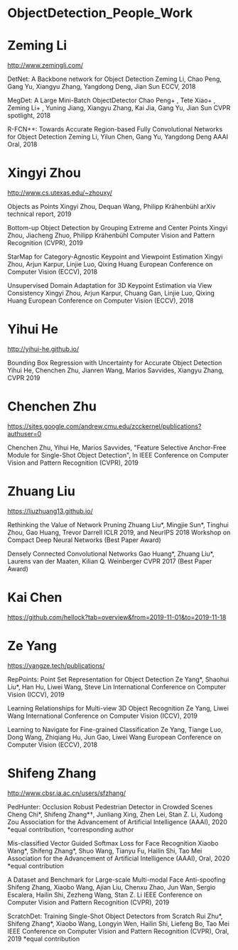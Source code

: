 # ObjectDetection_People_Work

# Zeming Li

http://www.zemingli.com/

DetNet: A Backbone network for Object Detection
Zeming Li, Chao Peng, Gang Yu, Xiangyu Zhang, Yangdong Deng, Jian Sun
ECCV, 2018

MegDet: A Large Mini-Batch ObjectDetector
Chao Peng+ , Tete Xiao+ , Zeming Li+ , Yuning Jiang, Xiangyu Zhang, Kai Jia, Gang Yu, Jian Sun
CVPR spotlight, 2018

R-FCN++: Towards Accurate Region-based Fully Convolutional Networks for Object Detection
Zeming Li, Yilun Chen, Gang Yu, Yangdong Deng
AAAI Oral, 2018

# Xingyi Zhou

http://www.cs.utexas.edu/~zhouxy/

Objects as Points
Xingyi Zhou, Dequan Wang, Philipp Krähenbühl
arXiv technical report, 2019

Bottom-up Object Detection by Grouping Extreme and Center Points
Xingyi Zhou, Jiacheng Zhuo, Philipp Krähenbühl
Computer Vision and Pattern Recognition (CVPR), 2019

StarMap for Category-Agnostic Keypoint and Viewpoint Estimation
Xingyi Zhou, Arjun Karpur, Linjie Luo, Qixing Huang
European Conference on Computer Vision (ECCV), 2018

Unsupervised Domain Adaptation for 3D Keypoint Estimation via View Consistency
Xingyi Zhou, Arjun Karpur, Chuang Gan, Linjie Luo, Qixing Huang
European Conference on Computer Vision (ECCV), 2018

# Yihui He

http://yihui-he.github.io/

Bounding Box Regression with Uncertainty for Accurate Object Detection
Yihui He, Chenchen Zhu, Jianren Wang, Marios Savvides, Xiangyu Zhang, CVPR 2019

# Chenchen Zhu

https://sites.google.com/andrew.cmu.edu/zcckernel/publications?authuser=0

Chenchen Zhu, Yihui He, Marios Savvides, "Feature Selective Anchor-Free Module for Single-Shot Object Detection", In IEEE Conference on Computer Vision and Pattern Recognition (CVPR), 2019


# Zhuang Liu
https://liuzhuang13.github.io/

Rethinking the Value of Network Pruning
Zhuang Liu*, Mingjie Sun*, Tinghui Zhou, Gao Huang, Trevor Darrell
ICLR 2019, and NeurIPS 2018 Workshop on Compact Deep Neural Networks (Best Paper Award)

	
Densely Connected Convolutional Networks
Gao Huang*, Zhuang Liu*, Laurens van der Maaten, Kilian Q. Weinberger
CVPR 2017 (Best Paper Award)

# Kai Chen
https://github.com/hellock?tab=overview&from=2019-11-01&to=2019-11-18

# Ze Yang

https://yangze.tech/publications/

RepPoints: Point Set Representation for Object Detection
Ze Yang*, Shaohui Liu*, Han Hu, Liwei Wang, Steve Lin
International Conference on Computer Vision (ICCV), 2019

Learning Relationships for Multi-view 3D Object Recognition
Ze Yang, Liwei Wang
International Conference on Computer Vision (ICCV), 2019

Learning to Navigate for Fine-grained Classification
Ze Yang, Tiange Luo, Dong Wang, Zhiqiang Hu, Jun Gao, Liwei Wang
European Conference on Computer Vision (ECCV), 2018


# Shifeng Zhang

http://www.cbsr.ia.ac.cn/users/sfzhang/

PedHunter: Occlusion Robust Pedestrian Detector in Crowded Scenes
Cheng Chi*, Shifeng Zhang*†, Junliang Xing, Zhen Lei, Stan Z. Li, Xudong Zou
Association for the Advancement of Artificial Intelligence (AAAI), 2020
*equal contribution, †corresponding author

Mis-classified Vector Guided Softmax Loss for Face Recognition
Xiaobo Wang*, Shifeng Zhang*, Shuo Wang, Tianyu Fu, Hailin Shi, Tao Mei
Association for the Advancement of Artificial Intelligence (AAAI), Oral, 2020
*equal contribution


A Dataset and Benchmark for Large-scale Multi-modal Face Anti-spoofing
Shifeng Zhang, Xiaobo Wang, Ajian Liu, Chenxu Zhao, Jun Wan, Sergio Escalera, Hailin Shi, Zezheng Wang, Stan Z. Li
IEEE Conference on Computer Vision and Pattern Recognition (CVPR), 2019

ScratchDet: Training Single-Shot Object Detectors from Scratch
Rui Zhu*, Shifeng Zhang*, Xiaobo Wang, Longyin Wen, Hailin Shi, Liefeng Bo, Tao Mei
IEEE Conference on Computer Vision and Pattern Recognition (CVPR), Oral, 2019
*equal contribution



